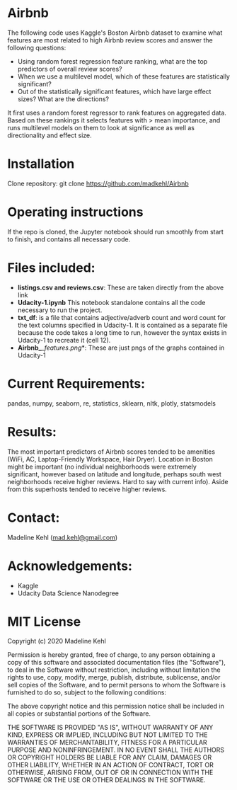 # Airbnb

The following code uses Kaggle's Boston Airbnb dataset to examine what features are most related to high Airbnb review scores and answer the following questions:  

* Using random forest regression feature ranking, what are the top predictors of overall review scores?
* When we use a multilevel model, which of these features are statistically significant?
* Out of the statistically significant features, which have large effect sizes? What are the directions?


It first uses a random forest regressor to rank features on aggregated data. Based on these rankings it selects features with > mean importance, and runs multilevel models on them to look at significance as well as directionality and effect size.   

# Installation
      
Clone repository: git clone https://github.com/madkehl/Airbnb

# Operating instructions

If the repo is cloned, the Jupyter notebook should run smoothly from start to finish, and contains all necessary code.

# Files included:

* **listings.csv and reviews.csv**:  These are taken directly from the above link
* **Udacity-1.ipynb**  This notebook standalone contains all the code necessary to run the project.  
* **txt_df**: is a file that contains adjective/adverb count and word count for the text columns specified in Udacity-1.  It is contained as a separate file because the code takes a long time to run, however the syntax exists in Udacity-1 to recreate it (cell 12).
* **Airbnb_***_features.png**: These are just pngs of the graphs contained in Udacity-1

# Current Requirements:
pandas, numpy, seaborn, re, statistics, sklearn, nltk, plotly, statsmodels

# Results:

The most important predictors of Airbnb scores tended to be amenities (WiFi, AC, Laptop-Friendly Workspace, Hair Dryer).  Location in Boston might be important (no individual neighborhoods were extremely significant, however based on latitude and longitude, perhaps south west neighborhoods receive higher reviews.  Hard to say with current info).  Aside from this superhosts tended to receive higher reviews.    


# Contact: 

Madeline Kehl (mad.kehl@gmail.com)

# Acknowledgements:

* Kaggle 
* Udacity Data Science Nanodegree



# MIT License

Copyright (c) 2020 Madeline Kehl

Permission is hereby granted, free of charge, to any person obtaining a copy
of this software and associated documentation files (the "Software"), to deal
in the Software without restriction, including without limitation the rights
to use, copy, modify, merge, publish, distribute, sublicense, and/or sell
copies of the Software, and to permit persons to whom the Software is
furnished to do so, subject to the following conditions:

The above copyright notice and this permission notice shall be included in all
copies or substantial portions of the Software.

THE SOFTWARE IS PROVIDED "AS IS", WITHOUT WARRANTY OF ANY KIND, EXPRESS OR
IMPLIED, INCLUDING BUT NOT LIMITED TO THE WARRANTIES OF MERCHANTABILITY,
FITNESS FOR A PARTICULAR PURPOSE AND NONINFRINGEMENT. IN NO EVENT SHALL THE
AUTHORS OR COPYRIGHT HOLDERS BE LIABLE FOR ANY CLAIM, DAMAGES OR OTHER
LIABILITY, WHETHER IN AN ACTION OF CONTRACT, TORT OR OTHERWISE, ARISING FROM,
OUT OF OR IN CONNECTION WITH THE SOFTWARE OR THE USE OR OTHER DEALINGS IN THE
SOFTWARE.
